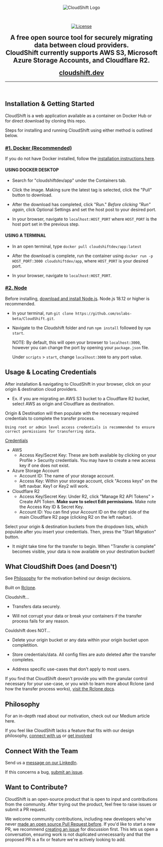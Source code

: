 <div align = 'center'>

![CloudShift Logo](https://i.imgur.com/S6mlVsy.png)

<br/>

[![License](https://img.shields.io/github/license/Ileriayo/markdown-badges?style=for-the-badge)](./LICENSE)

<h2 style="margin: 1rem 0">A free open source tool for securely migrating data between cloud providers.<br/>CloudShift currently supports AWS S3, Microsoft Azure Storage Accounts, and Cloudflare R2.</h2>
<h2 style="margin: 1rem 0"><a href="https://www.cloudshift.dev/">cloudshift.dev</a></h2>
</div>
<hr/>
<br/>

## Installation & Getting Started

CloudShift is a web application available as a container on Docker Hub or for direct download by cloning this repo.

Steps for installing and running CloudShift using either method is outlined below.

<h3 style="text-decoration:underline;font-weight:bold">#1. Docker (Recommended)</h3>

If you do not have Docker installed, follow the [installation instructions here](https://docs.docker.com/get-docker/).

<h4>USING DOCKER DESKTOP</h4>

- Search for "cloudshiftdev/app" under the Containers tab.

- Click the image. Making sure the latest tag is selected, click the "Pull" button to download.

- After the download has completed, click "Run." <span style="font-style:italic">Before clicking "Run" again</span>, click Optional Settings and set the host post to your desired port.

- In your browser, navigate to `localhost:HOST_PORT` where `HOST_PORT` is the host port set in the previous step.

<h4>USING A TERMINAL</h4>

- In an open terminal, type `docker pull cloudshiftdev/app:latest`

- After the download is complete, run the container using `docker run -p HOST_PORT:3000 cloudshiftdev/app`, where `HOST_PORT` is your desired port.

- In your browser, navigate to `localhost:HOST_PORT`.

<h3 style="text-decoration:underline;font-weight:bold">#2. Node</h3>

Before installing, [download and install Node.js](https://nodejs.org/en/download/). Node.js 18.12 or higher is recommended.

- In your terminal, run `git clone https://github.com/oslabs-beta/CloudShift.git`.

- Navigate to the Cloudshift folder and run `npm install` followed by `npm start`.

  NOTE: By default, this will open your browser to `localhost:3000`, however you can change the port by opening your `package.json` file.

  Under `scripts` > `start`, change `localhost:3000` to any port value.

## Usage & Locating Credentials

After installation & navigating to CloudShift in your browser, click on your origin & destination cloud providers.

- Ex. if you are migrating an AWS S3 bucket to a Cloudflare R2 bucket, select AWS as origin and Cloudflare as destination.

Origin & Destination will then populate with the necessary required credentials to complete the transfer process.

    Using root or admin level access credentials is recommended to ensure correct permissions for transferring data.

<span style="text-decoration:underline;">Credentials</span>

- AWS
  - Access Key/Secret Key: These are both available by clicking on your Profile > Security credentials. You may have to create a new access key if one does not exist.
- Azure Storage Account
  - Account ID: The name of your storage account.
  - Access Key: Within your storage account, click "Access keys" on the left navbar. Key1 or Key2 will work.
- Cloudflare R2
  - Access Key/Secret Key: Under R2, click "Manage R2 API Tokens" > Create API Token. <span style="font-weight:bold">Make sure to select Edit permissions.</span> Make note the Access Key ID & Secret Key.
  - Account ID: You can find your Account ID on the right side of the main Cloudflare R2 page (clicking R2 on the left navbar).

Select your origin & destination buckets from the dropdown lists, which populate after you insert your credentials. Then, press the "Start Migration" button.

- It might take time for the transfer to begin. When "Transfer is complete" becomes visible, your data is now available on your destination bucket!

## What CloudShift Does (and Doesn't)

See [Philosophy](#philosophy) for the motivation behind our design decisions.

Built on [Rclone](https://rclone.org/).

Cloudshift...

- Transfers data securely.

- Will not corrupt your data or break your containers if the transfer process fails for any reason.

Couldshift does NOT...

- Delete your origin bucket or any data within your origin bucket upon completition.

- Store credentials/data. All config files are auto deleted after the transfer completes.

- Address specific use-cases that don't apply to most users.

If you find that CloudShift doesn't provide you with the granular control necessary for your use-case, or you wish to learn more about Rclone (and how the transfer process works), [visit the Rclone docs](https://rclone.org/).

## Philosophy

For an in-depth read about our motivation, check out our Medium article here.

If you feel like CloudShift lacks a feature that fits with our design philosophy, [connect with us](#connect-with-the-team) or [get involved](#want-to-contribute)

## Connect With the Team

Send us a [message on our LinkedIn](https://www.linkedin.com/company/93845906/).

If this concerns a bug, [submit an issue](https://github.com/oslabs-beta/CloudShift/issues).

## Want to Contribute?

CloudShift is an open-source product that is open to input and contributions from the community. After trying out the product, feel free to raise issues or submit a PR request.

We welcome community contributions, including new developers who've never [made an open source Pull Request before](https://egghead.io/courses/how-to-contribute-to-an-open-source-project-on-github). If you'd like to start a new PR, we recommend [creating an issue](https://docs.github.com/en/github/managing-your-work-on-github/creating-an-issue) for discussion first. This lets us open a conversation, ensuring work is not duplicated unnecessarily and that the proposed PR is a fix or feature we're actively looking to add.

